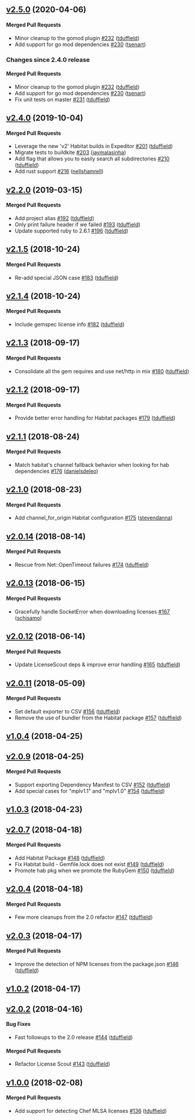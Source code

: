 <!-- usage documentation: http://expeditor-docs.es.chef.io/configuration/changelog/ -->

<!-- latest_release 2.5.0 -->
## [v2.5.0](https://github.com/chef/license_scout/tree/v2.5.0) (2020-04-06)

#### Merged Pull Requests
- Minor cleanup to the gomod plugin [#232](https://github.com/chef/license_scout/pull/232) ([tduffield](https://github.com/tduffield))
- Add support for go mod dependencies [#230](https://github.com/chef/license_scout/pull/230) ([tsenart](https://github.com/tsenart))
<!-- latest_release -->

<!-- release_rollup since=2.4.0 -->
### Changes since 2.4.0 release

#### Merged Pull Requests
- Minor cleanup to the gomod plugin [#232](https://github.com/chef/license_scout/pull/232) ([tduffield](https://github.com/tduffield)) <!-- 2.5.0 -->
- Add support for go mod dependencies [#230](https://github.com/chef/license_scout/pull/230) ([tsenart](https://github.com/tsenart)) <!-- 2.4.1 -->
- Fix unit tests on master [#231](https://github.com/chef/license_scout/pull/231) ([tduffield](https://github.com/tduffield)) <!-- 2.4.1 -->
<!-- release_rollup -->

<!-- latest_stable_release -->
## [v2.4.0](https://github.com/chef/license_scout/tree/v2.4.0) (2019-10-04)

#### Merged Pull Requests
- Leverage the new &#39;v2&#39; Habitat builds in Expeditor [#201](https://github.com/chef/license_scout/pull/201) ([tduffield](https://github.com/tduffield))
- Migrate tests to buildkite [#203](https://github.com/chef/license_scout/pull/203) ([jaymalasinha](https://github.com/jaymalasinha))
- Add flag that allows you to easily search all subdirectories [#210](https://github.com/chef/license_scout/pull/210) ([tduffield](https://github.com/tduffield))
- Add rust support [#216](https://github.com/chef/license_scout/pull/216) ([nellshamrell](https://github.com/nellshamrell))
<!-- latest_stable_release -->

## [v2.2.0](https://github.com/chef/license_scout/tree/v2.2.0) (2019-03-15)

#### Merged Pull Requests
- Add project alias [#192](https://github.com/chef/license_scout/pull/192) ([tduffield](https://github.com/tduffield))
- Only print failure header if we failed [#193](https://github.com/chef/license_scout/pull/193) ([tduffield](https://github.com/tduffield))
- Update supported ruby to 2.6.1 [#196](https://github.com/chef/license_scout/pull/196) ([tduffield](https://github.com/tduffield))

## [v2.1.5](https://github.com/chef/license_scout/tree/v2.1.5) (2018-10-24)

#### Merged Pull Requests
- Re-add special JSON case [#183](https://github.com/chef/license_scout/pull/183) ([tduffield](https://github.com/tduffield))

## [v2.1.4](https://github.com/chef/license_scout/tree/v2.1.4) (2018-10-24)

#### Merged Pull Requests
- Include gemspec license info [#182](https://github.com/chef/license_scout/pull/182) ([tduffield](https://github.com/tduffield))

## [v2.1.3](https://github.com/chef/license_scout/tree/v2.1.3) (2018-09-17)

#### Merged Pull Requests
- Consolidate all the gem requires and use net/http in mix [#180](https://github.com/chef/license_scout/pull/180) ([tduffield](https://github.com/tduffield))

## [v2.1.2](https://github.com/chef/license_scout/tree/v2.1.2) (2018-09-17)

#### Merged Pull Requests
- Provide better error handling for Habitat packages [#179](https://github.com/chef/license_scout/pull/179) ([tduffield](https://github.com/tduffield))

## [v2.1.1](https://github.com/chef/license_scout/tree/v2.1.1) (2018-08-24)

#### Merged Pull Requests
- Match habitat&#39;s channel fallback behavior when looking for hab dependencies [#176](https://github.com/chef/license_scout/pull/176) ([danielsdeleo](https://github.com/danielsdeleo))

## [v2.1.0](https://github.com/chef/license_scout/tree/v2.1.0) (2018-08-23)

#### Merged Pull Requests
- Add channel_for_origin Habitat configuration [#175](https://github.com/chef/license_scout/pull/175) ([stevendanna](https://github.com/stevendanna))

## [v2.0.14](https://github.com/chef/license_scout/tree/v2.0.14) (2018-08-14)

#### Merged Pull Requests
- Rescue from Net::OpenTimeout failures [#174](https://github.com/chef/license_scout/pull/174) ([tduffield](https://github.com/tduffield))

## [v2.0.13](https://github.com/chef/license_scout/tree/v2.0.13) (2018-06-15)

#### Merged Pull Requests
- Gracefully handle SocketError when downloading licenses [#167](https://github.com/chef/license_scout/pull/167) ([schisamo](https://github.com/schisamo))

## [v2.0.12](https://github.com/chef/license_scout/tree/v2.0.12) (2018-06-14)

#### Merged Pull Requests
- Update LicenseScout deps &amp; improve error handling [#165](https://github.com/chef/license_scout/pull/165) ([tduffield](https://github.com/tduffield))

## [v2.0.11](https://github.com/chef/license_scout/tree/v2.0.11) (2018-05-09)

#### Merged Pull Requests
- Set default exporter to CSV [#156](https://github.com/chef/license_scout/pull/156) ([tduffield](https://github.com/tduffield))
- Remove the use of bundler from the Habitat package [#157](https://github.com/chef/license_scout/pull/157) ([tduffield](https://github.com/tduffield))

## [v1.0.4](https://github.com/chef/license_scout/tree/v1.0.4) (2018-04-25)

## [v2.0.9](https://github.com/chef/license_scout/tree/v2.0.9) (2018-04-25)

#### Merged Pull Requests
- Support exporting Dependency Manifest to CSV [#152](https://github.com/chef/license_scout/pull/152) ([tduffield](https://github.com/tduffield))
- Add special cases for &quot;mplv1.1&quot; and &quot;mplv1.0&quot; [#154](https://github.com/chef/license_scout/pull/154) ([tduffield](https://github.com/tduffield))

## [v1.0.3](https://github.com/chef/license_scout/tree/v1.0.3) (2018-04-23)

## [v2.0.7](https://github.com/chef/license_scout/tree/v2.0.7) (2018-04-18)

#### Merged Pull Requests
- Add Habitat Package [#148](https://github.com/chef/license_scout/pull/148) ([tduffield](https://github.com/tduffield))
- Fix Habitat build - Gemfile.lock does not exist [#149](https://github.com/chef/license_scout/pull/149) ([tduffield](https://github.com/tduffield))
- Promote hab pkg when we promote the RubyGem [#150](https://github.com/chef/license_scout/pull/150) ([tduffield](https://github.com/tduffield))

## [v2.0.4](https://github.com/chef/license_scout/tree/v2.0.4) (2018-04-18)

#### Merged Pull Requests
- Few more cleanups from the 2.0 refactor [#147](https://github.com/chef/license_scout/pull/147) ([tduffield](https://github.com/tduffield))

## [v2.0.3](https://github.com/chef/license_scout/tree/v2.0.3) (2018-04-17)

#### Merged Pull Requests
- Improve the detection of NPM licenses from the package.json [#146](https://github.com/chef/license_scout/pull/146) ([tduffield](https://github.com/tduffield))

## [v1.0.2](https://github.com/chef/license_scout/tree/v1.0.2) (2018-04-17)

## [v2.0.2](https://github.com/chef/license_scout/tree/v2.0.2) (2018-04-16)

#### Bug Fixes
- Fast followups to the 2.0 release [#144](https://github.com/chef/license_scout/pull/144) ([tduffield](https://github.com/tduffield))

#### Merged Pull Requests
- Refactor License Scout [#143](https://github.com/chef/license_scout/pull/143) ([tduffield](https://github.com/tduffield))

## [v1.0.0](https://github.com/chef/license_scout/tree/v1.0.0) (2018-02-08)

#### Merged Pull Requests
- Add support for detecting Chef MLSA licenses [#136](https://github.com/chef/license_scout/pull/136) ([tduffield](https://github.com/tduffield))